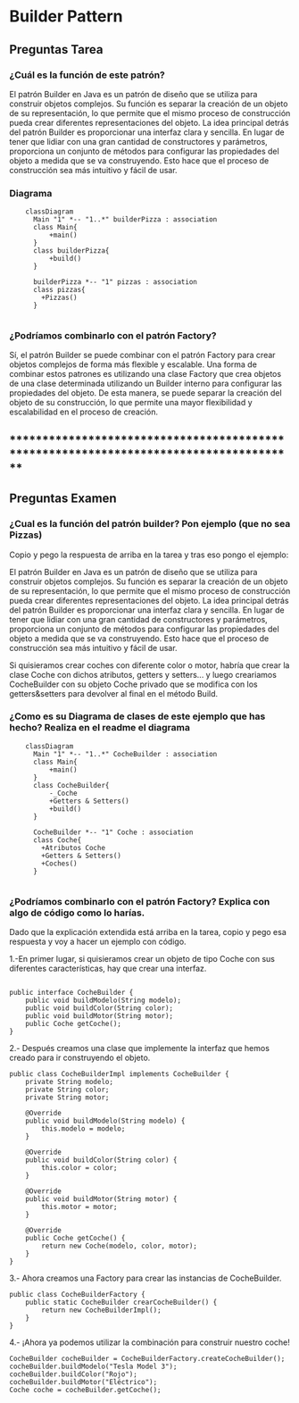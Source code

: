 # Builder Pattern
## Preguntas Tarea
### ¿Cuál es la función de este patrón?
El patrón Builder en Java es un patrón de diseño que se utiliza para construir objetos complejos. Su función es separar la creación de un objeto de su representación, lo que permite que el mismo proceso de construcción pueda crear diferentes representaciones del objeto. La idea principal detrás del patrón Builder es proporcionar una interfaz clara y sencilla. En lugar de tener que lidiar con una gran cantidad de constructores y parámetros, proporciona un conjunto de métodos para configurar las propiedades del objeto a medida que se va construyendo. Esto hace que el proceso de construcción sea más intuitivo y fácil de usar.

### Diagrama

```mermaid
    classDiagram
      Main "1" *-- "1..*" builderPizza : association
      class Main{
          +main()
      }
      class builderPizza{
          +build()
      }
      
      builderPizza *-- "1" pizzas : association
      class pizzas{
        +Pizzas()
      }
      

```

### ¿Podríamos combinarlo con el patrón Factory?

Sí, el patrón Builder se puede combinar con el patrón Factory para crear objetos complejos de forma más flexible y escalable. Una forma de combinar estos patrones es utilizando una clase Factory que crea objetos de una clase determinada utilizando un Builder interno para configurar las propiedades del objeto. De esta manera, se puede separar la creación del objeto de su construcción, lo que permite una mayor flexibilidad y escalabilidad en el proceso de creación.

## **************************************************************************************

## Preguntas Examen

### ¿Cual es la función del patrón builder? Pon ejemplo (que no sea Pizzas)

Copio y pego la respuesta de arriba en la tarea y tras eso pongo el ejemplo:

El patrón Builder en Java es un patrón de diseño que se utiliza para construir objetos complejos. Su función es separar la creación de un objeto de su representación, lo que permite que el mismo proceso de construcción pueda crear diferentes representaciones del objeto. La idea principal detrás del patrón Builder es proporcionar una interfaz clara y sencilla. En lugar de tener que lidiar con una gran cantidad de constructores y parámetros, proporciona un conjunto de métodos para configurar las propiedades del objeto a medida que se va construyendo. Esto hace que el proceso de construcción sea más intuitivo y fácil de usar.

Si quisieramos crear coches con diferente color o motor, habría que crear la clase Coche con dichos atributos, getters y setters... y luego creariamos CocheBuilder con su objeto Coche privado que se modifica con los getters&setters para devolver al final en el método Build.


### ¿Como es su Diagrama de clases de este ejemplo que has hecho? Realiza en el readme el diagrama

```mermaid
    classDiagram
      Main "1" *-- "1..*" CocheBuilder : association
      class Main{
          +main()
      }
      class CocheBuilder{
          -_Coche
          +Getters & Setters()
          +build()
      }
      
      CocheBuilder *-- "1" Coche : association
      class Coche{
        +Atributos Coche
        +Getters & Setters()
        +Coches()
      }
      
```

### ¿Podríamos combinarlo con el patrón Factory? Explica con algo de código como lo harías.

Dado que la explicación extendida está arriba en la tarea, copio y pego esa respuesta y voy a hacer un ejemplo con código. 
 


1.-En primer lugar, si quisieramos crear un objeto de tipo Coche con sus diferentes características, hay que crear una interfaz.

```

public interface CocheBuilder {
    public void buildModelo(String modelo);
    public void buildColor(String color);
    public void buildMotor(String motor);
    public Coche getCoche();
}

```

2.- Después creamos una clase que implemente la interfaz que hemos creado para ir construyendo el objeto.

```
public class CocheBuilderImpl implements CocheBuilder {
    private String modelo;
    private String color;
    private String motor;

    @Override
    public void buildModelo(String modelo) {
        this.modelo = modelo;
    }

    @Override
    public void buildColor(String color) {
        this.color = color;
    }

    @Override
    public void buildMotor(String motor) {
        this.motor = motor;
    }

    @Override
    public Coche getCoche() {
        return new Coche(modelo, color, motor);
    }
}

```

3.- Ahora creamos una Factory para crear las instancias de CocheBuilder.

```
public class CocheBuilderFactory {
    public static CocheBuilder crearCocheBuilder() {
        return new CocheBuilderImpl();
    }
}

```

4.- ¡Ahora ya podemos utilizar la combinación para construir nuestro coche!

```
CocheBuilder cocheBuilder = CocheBuilderFactory.createCocheBuilder();
cocheBuilder.buildModelo("Tesla Model 3");
cocheBuilder.buildColor("Rojo");
cocheBuilder.buildMotor("Eléctrico");
Coche coche = cocheBuilder.getCoche();
```






